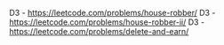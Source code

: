 D3 - https://leetcode.com/problems/house-robber/
D3 - https://leetcode.com/problems/house-robber-ii/
D3 - https://leetcode.com/problems/delete-and-earn/